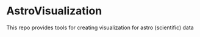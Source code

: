 # AstroVisualization
This repo provides tools for creating visualization for astro (scientific) data
